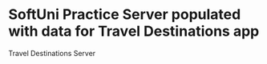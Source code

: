 # SoftUni Practice Server populated with data for Travel Destinations app
Travel Destinations Server